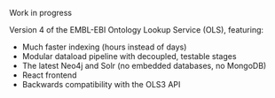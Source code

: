 Work in progress

Version 4 of the EMBL-EBI Ontology Lookup Service (OLS), featuring:

* Much faster indexing (hours instead of days)
* Modular dataload pipeline with decoupled, testable stages
* The latest Neo4j and Solr (no embedded databases, no MongoDB)
* React frontend
* Backwards compatibility with the OLS3 API



